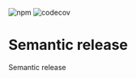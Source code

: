 ![npm](https://img.shields.io/npm/v/@txo/semantic-release)
![codecov](https://img.shields.io/codecov/c/github/technology-studio/semantic-release)
# Semantic release #

Semantic release
